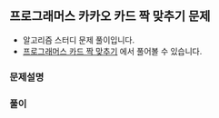 ## 프로그래머스 카카오 카드 짝 맞추기 문제

- 알고리즘 스터디 문제 풀이입니다.
- [프로그래머스 카드 짝 맞추기](https://programmers.co.kr/learn/courses/30/lessons/72415) 에서 풀어볼 수 있습니다.

### 문제설명

### 풀이
